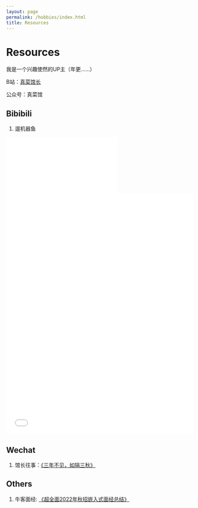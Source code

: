 ```yaml
---
layout: page
permalink: /hobbies/index.html
title: Resources
---
```


# Resources

我是一个兴趣使然的UP主（年更……）

B站：[真菜馆长](https://space.bilibili.com/284672720)

公众号：真菜馆

## Bibibili

1. 遛机器鱼

<iframe src="//player.bilibili.com/player.html?aid=431981230&bvid=BV1EG411j7Ck&cid=872802021&p=1" scrolling="no" border="0" frameborder="no" framespacing="0" allowfullscreen="true"> </iframe>


<iframe src="//player.bilibili.com/player.html?aid=846061428&bvid=BV1u54y1G7kc&cid=351293897&p=1" width="100%" scrolling="no" border="0" frameborder="0" framespacing="0" allowfullscreen="true" sandbox="allow-top-navigation allow-same-origin allow-forms allow-scripts"> </iframe>

<iframe src="//player.bilibili.com/player.html?aid=243751406&bvid=BV1ov411B7se&cid=210289325&p=1" allowfullscreen="allowfullscreen" width="100%" height="500" scrolling="no" frameborder="0" sandbox="allow-top-navigation allow-same-origin allow-forms allow-scripts"></iframe>

## Wechat

1. 馆长往事：[《三年不见，如隔三秋》](https://mp.weixin.qq.com/s/a5tC1P1ftbO-X1UMaWwo4g)

## Others

1. 牛客面经: [《超全面2022年秋招嵌入式面经总结》](https://www.nowcoder.com/discuss/457541438146904064?sourceSSR=users)
